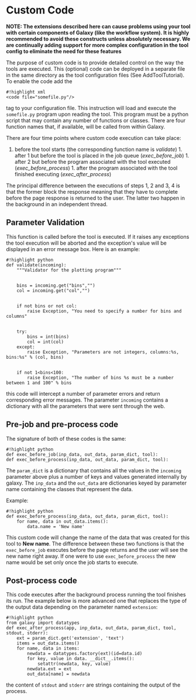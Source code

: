  

# Custom Code

**NOTE: The extensions described here can cause problems using your tool with certain components of Galaxy (like the workflow system). It is highly recommended to avoid these constructs unless absolutely necessary. We are continually adding support for more complex configuration in the tool config to eliminate the need for these features**

The purpose of custom code is to provide detailed control on the way the tools are executed. This (optional) code can be deployed in a separate file in the same directory as the tool configuration files (See AddToolTutorial). To enable the code add the

```
#!highlight xml
<code file="somefile.py"/>
```

tag to your configuration file. This instruction will load and execute the `somefile.py` program upon reading the tool. This program must be a python script that may contain any number of functions or classes. There are four function names that, if available, will be called from within Galaxy.

There are four time points where custom code execution can take place:

1. before the tool starts (the corresponding function name is _validate_) 1. after 1 but before the tool is placed in the job queue (_exec\_before\_job_) 1. after 2 but before the program associated with the tool executed (_exec\_before\_process_) 1. after the program associated with the tool finished executing (_exec\_after\_process_)

The principal difference between the executions of steps 1, 2 and 3, 4 is that the former block the response meaning that they have to complete before the page response is returned to the user. The latter two happen in the background in an independent thread.

## Parameter Validation

This function is called before the tool is executed. If it raises any exceptions the tool execution will be aborted and the exception's value will be displayed in an error message box. Here is an example:

```
#!highlight python
def validate(incoming):
    """Validator for the plotting program"""
    
    
    bins = incoming.get("bins","")
    col = incoming.get("col","")


    if not bins or not col:
        raise Exception, "You need to specify a number for bins and columns"


    try:
        bins = int(bins)
        col = int(col)
    except:
        raise Exception, "Parameters are not integers, columns:%s, bins:%s" % (col, bins)


    if not 1<bins<100:
        raise Exception, "The number of bins %s must be a number between 1 and 100" % bins
```

this code will intercept a number of parameter errors and return corresponding error messages. The parameter `incoming` contains a dictionary with all the parameters that were sent through the web.

## Pre-job and pre-process code

The signature of both of these codes is the same:

```
#!highlight python
def exec_before_job(inp_data, out_data, param_dict, tool):
def exec_before_process(inp_data, out_data, param_dict, tool):
```

The `param_dict` is a dictionary that contains all the values in the `incoming` parameter above plus a number of keys and values generated internally by galaxy. The `inp_data` and the `out_data` are dictionaries keyed by parameter name containing the classes that represent the data.

Example:

```
#!highlight python
def exec_before_process(inp_data, out_data, param_dict, tool):
    for name, data in out_data.items():
        data.name = 'New name'
```

This custom code will change the name of the data that was created for this tool to **New name**. The difference between these two functions is that the `exec_before_job` executes before the page returns and the user will see the new name right away. If one were to use `exec_before_process` the new name would be set only once the job starts to execute.

## Post-process code

This code executes after the background process running the tool finishes its run. The example below is more advanced one that replaces the type of the output data depending on the parameter named `extension`:

```
#!highlight python
from galaxy import datatypes
def exec_after_process(app, inp_data, out_data, param_dict, tool, stdout, stderr):
    ext = param_dict.get('extension', 'text')
    items = out_data.items()   
    for name, data in items: 
        newdata = datatypes.factory(ext)(id=data.id)
        for key, value in data. __dict__.items():
            setattr(newdata, key, value)
        newdata.ext = ext
        out_data[name] = newdata
```

the content of `stdout` and `stderr` are strings containing the output of the process.
